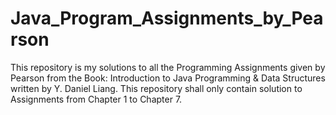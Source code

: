 # Java_Program_Assignments_by_Pearson
This repository is my solutions to all the Programming Assignments given by Pearson from the Book: Introduction to Java Programming & Data Structures written by Y. Daniel Liang.
This repository shall only contain solution to Assignments from Chapter 1 to Chapter 7.
